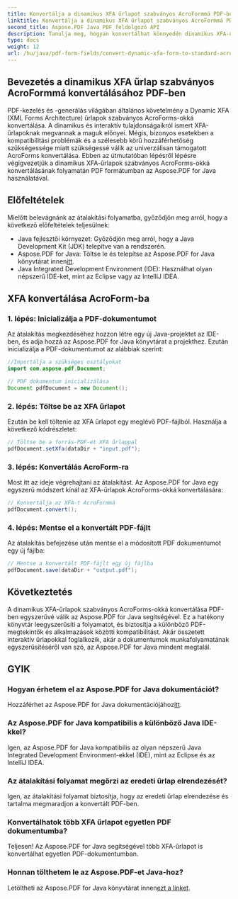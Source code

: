 ```yaml
---
title: Konvertálja a dinamikus XFA űrlapot szabványos AcroFormmá PDF-ben
linktitle: Konvertálja a dinamikus XFA űrlapot szabványos AcroFormmá PDF-ben
second_title: Aspose.PDF Java PDF feldolgozó API
description: Tanulja meg, hogyan konvertálhat könnyedén dinamikus XFA-űrlapokat szabványos AcroForms-okká PDF-ben az Aspose.PDF for Java segítségével. Biztosítsa a kompatibilitást és a hozzáférhetőséget.
type: docs
weight: 12
url: /hu/java/pdf-form-fields/convert-dynamic-xfa-form-to-standard-acroform-in-pdf/
---
```


## Bevezetés a dinamikus XFA űrlap szabványos AcroFormmá konvertálásához PDF-ben

PDF-kezelés és -generálás világában általános követelmény a Dynamic XFA (XML Forms Architecture) űrlapok szabványos AcroForms-okká konvertálása. A dinamikus és interaktív tulajdonságaikról ismert XFA-űrlapoknak megvannak a maguk előnyei. Mégis, bizonyos esetekben a kompatibilitási problémák és a szélesebb körű hozzáférhetőség szükségessége miatt szükségessé válik az univerzálisan támogatott AcroForms konvertálása. Ebben az útmutatóban lépésről lépésre végigvezetjük a dinamikus XFA-űrlapok szabványos AcroForms-okká konvertálásának folyamatán PDF formátumban az Aspose.PDF for Java használatával.

## Előfeltételek

Mielőtt belevágnánk az átalakítási folyamatba, győződjön meg arról, hogy a következő előfeltételek teljesülnek:

- Java fejlesztői környezet: Győződjön meg arról, hogy a Java Development Kit (JDK) telepítve van a rendszerén.
-  Aspose.PDF for Java: Töltse le és telepítse az Aspose.PDF for Java könyvtárat innen[itt](https://releases.aspose.com/pdf/java/).
- Java Integrated Development Environment (IDE): Használhat olyan népszerű IDE-ket, mint az Eclipse vagy az IntelliJ IDEA.

## XFA konvertálása AcroForm-ba

### 1. lépés: Inicializálja a PDF-dokumentumot

Az átalakítás megkezdéséhez hozzon létre egy új Java-projektet az IDE-ben, és adja hozzá az Aspose.PDF for Java könyvtárat a projekthez. Ezután inicializálja a PDF-dokumentumot az alábbiak szerint:

```java
//Importálja a szükséges osztályokat
import com.aspose.pdf.Document;

// PDF dokumentum inicializálása
Document pdfDocument = new Document();
```

### 2. lépés: Töltse be az XFA űrlapot

Ezután be kell töltenie az XFA űrlapot egy meglévő PDF-fájlból. Használja a következő kódrészletet:

```java
// Töltse be a forrás-PDF-et XFA űrlappal
pdfDocument.setXfa(dataDir + "input.pdf");
```

### 3. lépés: Konvertálás AcroForm-ra

Most itt az ideje végrehajtani az átalakítást. Az Aspose.PDF for Java egy egyszerű módszert kínál az XFA-űrlapok AcroForms-okká konvertálására:

```java
// Konvertálja az XFA-t AcroFormmá
pdfDocument.convert();
```

### 4. lépés: Mentse el a konvertált PDF-fájlt

Az átalakítás befejezése után mentse el a módosított PDF dokumentumot egy új fájlba:

```java
// Mentse a konvertált PDF-fájlt egy új fájlba
pdfDocument.save(dataDir + "output.pdf");
```

## Következtetés

A dinamikus XFA-űrlapok szabványos AcroForms-okká konvertálása PDF-ben egyszerűvé válik az Aspose.PDF for Java segítségével. Ez a hatékony könyvtár leegyszerűsíti a folyamatot, és biztosítja a különböző PDF-megtekintők és alkalmazások közötti kompatibilitást. Akár összetett interaktív űrlapokkal foglalkozik, akár a dokumentumok munkafolyamatának egyszerűsítéséről van szó, az Aspose.PDF for Java mindent megtalál.

## GYIK

### Hogyan érhetem el az Aspose.PDF for Java dokumentációt?

 Hozzáférhet az Aspose.PDF for Java dokumentációjához[itt](https://reference.aspose.com/pdf/java/).

### Az Aspose.PDF for Java kompatibilis a különböző Java IDE-kkel?

Igen, az Aspose.PDF for Java kompatibilis az olyan népszerű Java Integrated Development Environment-ekkel (IDE), mint az Eclipse és az IntelliJ IDEA.

### Az átalakítási folyamat megőrzi az eredeti űrlap elrendezését?

Igen, az átalakítási folyamat biztosítja, hogy az eredeti űrlap elrendezése és tartalma megmaradjon a konvertált PDF-ben.

### Konvertálhatok több XFA űrlapot egyetlen PDF dokumentumba?

Teljesen! Az Aspose.PDF for Java segítségével több XFA-űrlapot is konvertálhat egyetlen PDF-dokumentumban.

### Honnan tölthetem le az Aspose.PDF-et Java-hoz?

 Letöltheti az Aspose.PDF for Java könyvtárat innen[ezt a linket](https://releases.aspose.com/pdf/java/).